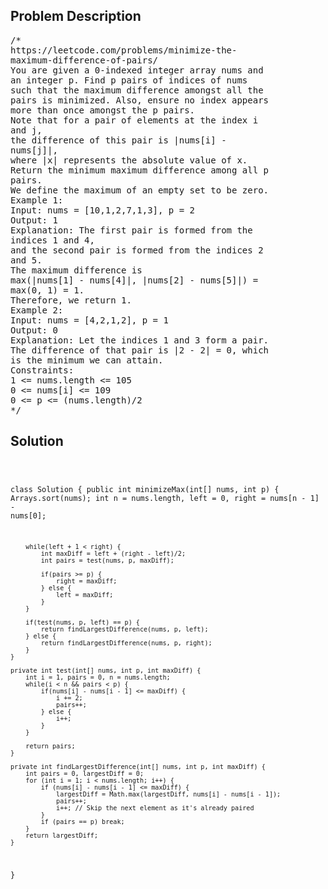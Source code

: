 <!--
<style>
  body { font-family: Arial, sans-serif; }
  .container { max-width: 100%; margin: 0 auto; padding: 10px; }
  .comment-block { max-width: 30%; background-color: #f9f9f9; padding: 10px; border-left: 5px solid #ccc; overflow-wrap: break-word; white-space: pre-wrap; }
  .code-block { background-color: #f4f4f4; padding: 10px; border: 1px solid #ddd; overflow-wrap: break-word; white-space: pre-wrap; }
</style>
-->

<div class='container'>
<h2>Problem Description</h2>
<div class='comment-block'>
<pre>
/*
https://leetcode.com/problems/minimize-the-
maximum-difference-of-pairs/
You are given a 0-indexed integer array nums and
an integer p. Find p pairs of indices of nums
such that the maximum difference amongst all the
pairs is minimized. Also, ensure no index appears
more than once amongst the p pairs.
Note that for a pair of elements at the index i
and j,
the difference of this pair is |nums[i] -
nums[j]|,
where |x| represents the absolute value of x.
Return the minimum maximum difference among all p
pairs.
We define the maximum of an empty set to be zero.
Example 1:
Input: nums = [10,1,2,7,1,3], p = 2
Output: 1
Explanation: The first pair is formed from the
indices 1 and 4,
and the second pair is formed from the indices 2
and 5.
The maximum difference is
max(|nums[1] - nums[4]|, |nums[2] - nums[5]|) =
max(0, 1) = 1.
Therefore, we return 1.
Example 2:
Input: nums = [4,2,1,2], p = 1
Output: 0
Explanation: Let the indices 1 and 3 form a pair.
The difference of that pair is |2 - 2| = 0, which
is the minimum we can attain.
Constraints:
1 <= nums.length <= 105
0 <= nums[i] <= 109
0 <= p <= (nums.length)/2
*/
</pre>
</div>

<h2>Solution</h2>
<div class='code-block'>
<pre><code class='language-java'>


class Solution {
    public int minimizeMax(int[] nums, int p) {
        Arrays.sort(nums);
        int n = nums.length, left = 0, right = nums[n - 1] - nums[0];

        while(left + 1 < right) {
            int maxDiff = left + (right - left)/2;
            int pairs = test(nums, p, maxDiff);

            if(pairs >= p) {
                right = maxDiff;
            } else {
                left = maxDiff;
            } 
        }

        if(test(nums, p, left) == p) {
            return findLargestDifference(nums, p, left);
        } else {
            return findLargestDifference(nums, p, right);
        }      
    }

    private int test(int[] nums, int p, int maxDiff) {
        int i = 1, pairs = 0, n = nums.length;
        while(i < n && pairs < p) {
            if(nums[i] - nums[i - 1] <= maxDiff) {
                i += 2;
                pairs++;
            } else {
                i++;
            }
        }

        return pairs;
    }

    private int findLargestDifference(int[] nums, int p, int maxDiff) {
        int pairs = 0, largestDiff = 0;
        for (int i = 1; i < nums.length; i++) {
            if (nums[i] - nums[i - 1] <= maxDiff) {
                largestDiff = Math.max(largestDiff, nums[i] - nums[i - 1]);
                pairs++;
                i++; // Skip the next element as it's already paired
            }
            if (pairs == p) break;
        }
        return largestDiff;
    }
}</code></pre>
</div>
</div>
